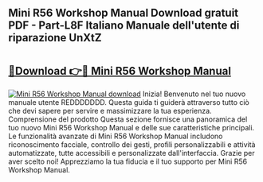 ## Mini R56 Workshop Manual Download gratuit PDF - Part-L8F Italiano Manuale dell'utente di riparazione UnXtZ

# <h2><a href="http://dfgi2fw.blite.top/?on=Mini+R56+Workshop+Manual">🔗Download 👉🔴 Mini R56 Workshop Manual</a></h2>

[![Mini R56 Workshop Manual download](https://i.imgur.com/lujVjoI.png)](http://dfgi2fw.blite.top/?on=Mini+R56+Workshop+Manual)
Inizia! Benvenuto nel tuo nuovo manuale utente REDDDDDDD. Questa guida ti guiderà attraverso tutto ciò che devi sapere per servire e massimizzare la tua esperienza. Comprensione del prodotto Questa sezione fornisce una panoramica del tuo nuovo Mini R56 Workshop Manual e delle sue caratteristiche principali. Le funzionalità avanzate di Mini R56 Workshop Manual includono riconoscimento facciale, controllo dei gesti, profili personalizzabili e attività automatizzate, tutte accessibili e personalizzate dall'interfaccia. Grazie per aver scelto noi! Apprezziamo la tua fiducia e il tuo supporto per Mini R56 Workshop Manual.
